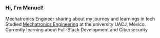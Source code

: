 ### Hi, I'm Manuel!

Mechatronics Engineer sharing about my journey and learnings in tech<br/>
Studied [Mechatronics Engineering](https://www.uacj.mx/oferta/programas.html?programa=44400&94) at the university UACJ, México.<br/>
Currently learning about Full-Stack Development and Cibersecurity
